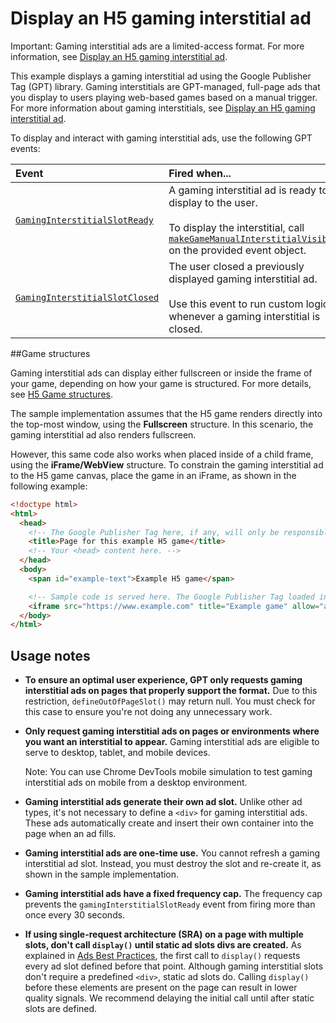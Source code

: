 # Display an H5 gaming interstitial ad

Important: Gaming interstitial ads are a limited-access format. For more
information, see [Display an H5 gaming interstitial ad][admanger_hc_gia].

This example displays a gaming interstitial ad using the Google Publisher Tag
(GPT) library. Gaming interstitials are GPT-managed, full-page ads that you
display to users playing web-based games based on a manual trigger. For more
information about gaming interstitials, see
[Display an H5 gaming interstitial ad][admanger_hc_gia].

To display and interact with gaming interstitial ads, use the following GPT
events:

Event                        | Fired when...
:--------------------------- | :-------------------------------------------
[`GamingInterstitialSlotReady`][]  | A gaming interstitial ad is ready to display to the user.<br><br>To display the interstitial, call [`makeGameManualInterstitialVisible()`][] on the provided event object.
[`GamingInterstitialSlotClosed`][] | The user closed a previously displayed gaming interstitial ad.<br><br>Use this event to run custom logic whenever a gaming interstitial is closed.

##Game structures

Gaming interstitial ads can display either fullscreen or inside the frame of
your game, depending on how your game is structured. For more details, see
[H5 Game structures][admanager_hc_game_structures].

The sample implementation assumes that the H5 game renders directly into the
top-most window, using the **Fullscreen** structure. In this scenario, the
gaming interstitial ad also renders fullscreen.

However, this same code also works when placed inside of a child frame, using
the **iFrame/WebView** structure. To constrain the gaming interstitial ad to the
H5 game canvas, place the game in an iFrame, as shown in the following example:

```html
<!doctype html>
<html>
  <head>
    <!-- The Google Publisher Tag here, if any, will only be responsible for serving ads outside of the H5 game. -->
    <title>Page for this example H5 game</title>
    <!-- Your <head> content here. -->
  </head>
  <body>
    <span id="example-text">Example H5 game</span>

    <!-- Sample code is served here. The Google Publisher Tag loaded in this frame will only be used within the H5 game. -->
    <iframe src="https://www.example.com" title="Example game" allow="autoplay"></iframe>
  </body>
</html>
```

## Usage notes

*   **To ensure an optimal user experience, GPT only requests gaming
    interstitial ads on pages that properly support the format.** Due to this
    restriction, `defineOutOfPageSlot()` may return null. You must check for
    this case to ensure you're not doing any unnecessary work.

*   **Only request gaming interstitial ads on pages or environments where you
    want an interstitial to appear.** Gaming interstitial ads are eligible to
    serve to desktop, tablet, and mobile devices.

    Note: You can use Chrome DevTools mobile simulation to test gaming
    interstitial ads on mobile from a desktop environment.

*   **Gaming interstitial ads generate their own ad slot.** Unlike other ad
    types, it's not necessary to define a `<div>` for gaming interstitial ads.
    These ads automatically create and insert their own container into the page
    when an ad fills.

*   **Gaming interstitial ads are one-time use.** You cannot refresh a gaming
    interstitial ad slot. Instead, you must destroy the slot and re-create it,
    as shown in the sample implementation.

*   **Gaming interstitial ads have a fixed frequency cap.** The frequency cap
    prevents the `gamingInterstitialSlotReady` event from firing more than once
    every 30 seconds.

*   **If using single-request architecture (SRA) on a page with multiple slots,
    don't call `display()` until static ad slots divs are created.** As
    explained in [Ads Best Practices][guide_sra], the first call to `display()`
    requests every ad slot defined before that point. Although gaming
    interstitial slots don't require a predefined `<div>`, static ad slots do.
    Calling `display()` before these elements are present on the page can result
    in lower quality signals. We recommend delaying the initial call until after
    static slots are defined.

[admanager_hc_game_structures]: //support.google.com/admanager/answer/14637831#h5-game-structures
[admanger_hc_gia]: //support.google.com/admanager/answer/14640119
[guide_sra]: //developers.google.com/publisher-tag/guides/ad-best-practices#use_single_request_architecture_correctly
[`GamingInterstitialSlotClosed`]: //developers.google.com/publisher-tag/reference#googletag.events.GameManualInterstitialSlotClosedEvent
[`GamingInterstitialSlotReady`]: //developers.google.com/publisher-tag/reference#googletag.events.GameManualInterstitialSlotReadyEvent
[`makeGameManualInterstitialVisible()`]: //developers.google.com/publisher-tag/reference#googletag.events.GameManualInterstitialSlotReadyEvent.makeGameManualInterstitialVisible

